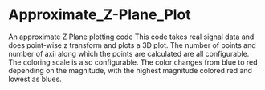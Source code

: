 # Approximate_Z-Plane_Plot
An approximate Z Plane plotting code 
This code takes real signal data and does point-wise z transform and plots a 3D plot.
The number of points and number of axii along which the points are calculated are all configurable.
The coloring scale is also configurable. The color changes from blue to red depending on the magnitude, with the highest magnitude colored red and lowest as blues.

